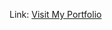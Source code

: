 Link: <a href="[https://www.w3schools.com](https://leobatista3.github.io/)" target="_blank">Visit My Portfolio</a>
